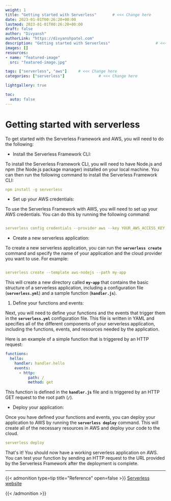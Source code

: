 ```yaml
---
weight: 1
title: "Getting started with Serverless"       # <<< Change here
date: 2023-01-01T00:26:20+00:00
lastmod: 2023-01-01T00:26:20+00:00
draft: false                
author: "Divyansh"
authorLink: "https://divyanshpatel.com"
description: "Getting started with Serverless"                    # <<< Change here
images: []
resources:
- name: "featured-image"
  src: "featured-image.jpg"

tags: ["serverless", "aws"]     # <<< Change here
categories: ["serverless"]               # <<< Change here

lightgallery: true

toc:
  auto: false
---
```


<!--more-->

# Getting started with serverless

To get started with the Serverless Framework and AWS, you will need to do the following:

- Install the Serverless Framework CLI:

To install the Serverless Framework CLI, you will need to have Node.js and npm (the Node.js package manager) installed on your local machine. You can then run the following command to install the Serverless Framework CLI:

```yaml
npm install -g serverless

```

- Set up your AWS credentials:

To use the Serverless Framework with AWS, you will need to set up your AWS credentials. You can do this by running the following command:

```yaml

serverless config credentials --provider aws --key YOUR_AWS_ACCESS_KEY --secret YOUR_AWS_SECRET_KEY
```

- Create a new serverless application:

To create a new serverless application, you can run the **`serverless create`** command and specify the name of your application and the cloud provider you want to use. For example:

```yaml

serverless create --template aws-nodejs --path my-app
```

This will create a new directory called **`my-app`** that contains the basic structure of a serverless application, including a configuration file (**`serverless.yml`**) and a sample function (**`handler.js`**).

1. Define your functions and events:

Next, you will need to define your functions and the events that trigger them in the **`serverless.yml`** configuration file. This file is written in YAML and specifies all of the different components of your serverless application, including the functions, events, and resources needed by the application.

Here is an example of a simple function that is triggered by an HTTP request:

```yaml
functions:
  hello:
    handler: handler.hello
    events:
      - http:
          path: /
          method: get
```

This function is defined in the **`handler.js`** file and is triggered by an HTTP GET request to the root path (**`/`**).

- Deploy your application:

Once you have defined your functions and events, you can deploy your application to AWS by running the **`serverless deploy`** command. This will create all of the necessary resources in AWS and deploy your code to the cloud.

```yaml
serverless deploy
```

That's it! You should now have a working serverless application on AWS. You can test your function by sending an HTTP request to the URL provided by the Serverless Framework after the deployment is complete.


----

{{< admonition type=tip title="Reference" open=false >}}
[Serverless website](https://www.serverless.com) 

{{< /admonition >}}